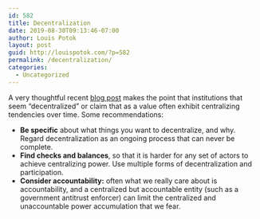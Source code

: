 ```yaml
---
id: 582
title: Decentralization
date: 2019-08-30T09:13:46-07:00
author: Louis Potok
layout: post
guid: http://louispotok.com/?p=582
permalink: /decentralization/
categories:
  - Uncategorized
---
```

A very thoughtful recent [blog post](https://hackernoon.com/decentralizing-everything-never-seems-to-work-2bb0461bd168) makes the point that institutions that seem &#8220;decentralized&#8221; or claim that as a value often exhibit centralizing tendencies over time. Some recommendations:

  * **Be specific** about what things you want to decentralize, and why. Regard decentralization as an ongoing process that can never be complete.
  * **Find checks and balances**, so that it is harder for any set of actors to achieve centralizing power. Use multiple forms of decentralization and participation.
  * **Consider accountability:** often what we really care about is accountability, and a centralized but accountable entity (such as a government antitrust enforcer) can limit the centralized and unaccountable power accumulation that we fear.